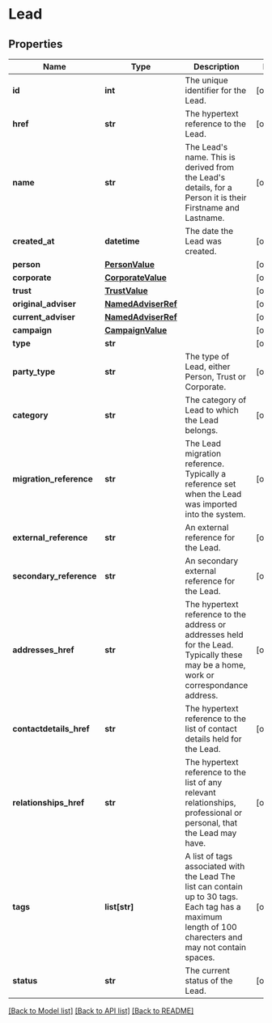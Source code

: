 # Lead

## Properties
Name | Type | Description | Notes
------------ | ------------- | ------------- | -------------
**id** | **int** | The unique identifier for the Lead. | [optional] 
**href** | **str** | The hypertext reference to the Lead. | [optional] 
**name** | **str** | The Lead&#x27;s name. This is derived from the Lead&#x27;s details, for a Person it is their Firstname and Lastname. | [optional] 
**created_at** | **datetime** | The date the Lead was created. | [optional] 
**person** | [**PersonValue**](PersonValue.md) |  | [optional] 
**corporate** | [**CorporateValue**](CorporateValue.md) |  | [optional] 
**trust** | [**TrustValue**](TrustValue.md) |  | [optional] 
**original_adviser** | [**NamedAdviserRef**](NamedAdviserRef.md) |  | [optional] 
**current_adviser** | [**NamedAdviserRef**](NamedAdviserRef.md) |  | [optional] 
**campaign** | [**CampaignValue**](CampaignValue.md) |  | [optional] 
**type** | **str** |  | [optional] 
**party_type** | **str** | The type of Lead, either Person, Trust or Corporate. | [optional] 
**category** | **str** | The category of Lead to which the Lead belongs. | [optional] 
**migration_reference** | **str** | The Lead migration reference. Typically a reference set when the Lead was imported into the system. | [optional] 
**external_reference** | **str** | An external reference for the Lead. | [optional] 
**secondary_reference** | **str** | An secondary external reference for the Lead. | [optional] 
**addresses_href** | **str** | The hypertext reference to the address or addresses held for the Lead. Typically these may be a home, work or correspondance address. | [optional] 
**contactdetails_href** | **str** | The hypertext reference to the list of contact details held for the Lead. | [optional] 
**relationships_href** | **str** | The hypertext reference to the list of any relevant relationships, professional or personal, that the Lead may have. | [optional] 
**tags** | **list[str]** | A list of tags associated with the Lead The list can contain up to 30 tags. Each tag has a maximum length of 100 charecters and may not contain spaces. | [optional] 
**status** | **str** | The current status of the Lead. | [optional] 

[[Back to Model list]](../README.md#documentation-for-models) [[Back to API list]](../README.md#documentation-for-api-endpoints) [[Back to README]](../README.md)

